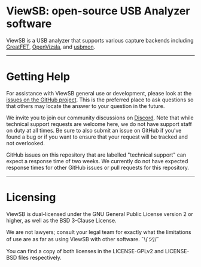 # ViewSB: open-source USB Analyzer software

ViewSB is a USB analyzer that supports various capture backends including [GreatFET](https://greatscottgadgets.com/greatfet), [OpenVizsla](https://github.com/openvizsla/ov_ftdi), and [usbmon](https://www.kernel.org/doc/Documentation/usb/usbmon.txt).

--------------------

# Getting Help

For assistance with ViewSB general use or development, please look at the [issues on the GitHub project](https://github.com/usb-tools/ViewSB/issues). This is the preferred place to ask questions so that others may locate the answer to your question in the future.

We invite you to join our community discussions on [Discord](https://discord.gg/rsfMw3rsU8). Note that while technical support requests are welcome here, we do not have support staff on duty at all times. Be sure to also submit an issue on GitHub if you’ve found a bug or if you want to ensure that your request will be tracked and not overlooked.

GitHub issues on this repository that are labelled "technical support" can expect a response time of two weeks. We currently do not have expected response times for other GitHub issues or pull requests for this repository. 

--------------------

# Licensing

ViewSB is dual-licensed under the GNU General Public License version 2 or higher, as well as the BSD 3-Clause License.

We are not lawyers; consult your legal team for exactly what the limitations of use are as far as using ViewSB with other software. ¯\\_(ツ)_/¯

You can find a copy of both licenses in the LICENSE-GPLv2 and LICENSE-BSD files respectively.
